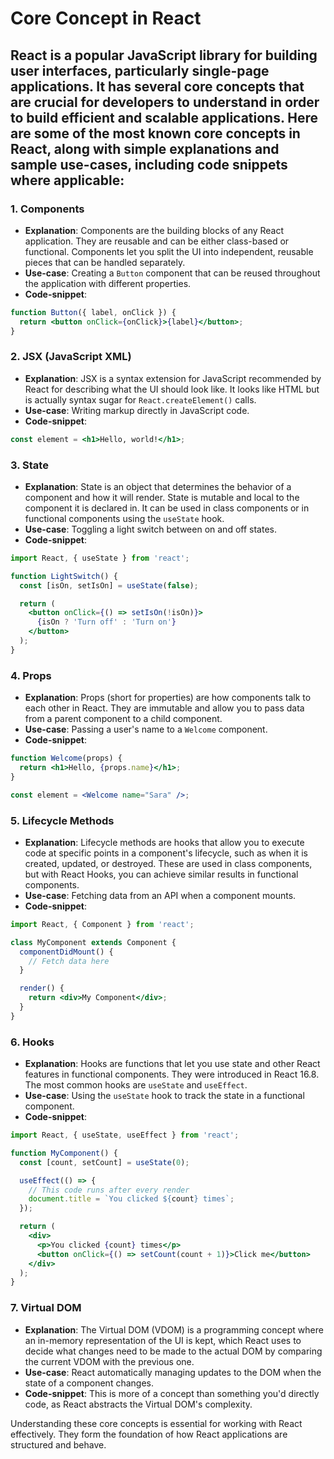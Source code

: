 # Core Concept in React

## React is a popular JavaScript library for building user interfaces, particularly single-page applications. It has several core concepts that are crucial for developers to understand in order to build efficient and scalable applications. Here are some of the most known core concepts in React, along with simple explanations and sample use-cases, including code snippets where applicable:

### 1. Components

- **Explanation**: Components are the building blocks of any React application. They are reusable and can be either class-based or functional. Components let you split the UI into independent, reusable pieces that can be handled separately.
- **Use-case**: Creating a `Button` component that can be reused throughout the application with different properties.
- **Code-snippet**:
```jsx
function Button({ label, onClick }) {
  return <button onClick={onClick}>{label}</button>;
}
```

### 2. JSX (JavaScript XML)

- **Explanation**: JSX is a syntax extension for JavaScript recommended by React for describing what the UI should look like. It looks like HTML but is actually syntax sugar for `React.createElement()` calls.
- **Use-case**: Writing markup directly in JavaScript code.
- **Code-snippet**:
```jsx
const element = <h1>Hello, world!</h1>;
```

### 3. State

- **Explanation**: State is an object that determines the behavior of a component and how it will render. State is mutable and local to the component it is declared in. It can be used in class components or in functional components using the `useState` hook.
- **Use-case**: Toggling a light switch between on and off states.
- **Code-snippet**:
```jsx
import React, { useState } from 'react';

function LightSwitch() {
  const [isOn, setIsOn] = useState(false);

  return (
    <button onClick={() => setIsOn(!isOn)}>
      {isOn ? 'Turn off' : 'Turn on'}
    </button>
  );
}
```

### 4. Props

- **Explanation**: Props (short for properties) are how components talk to each other in React. They are immutable and allow you to pass data from a parent component to a child component.
- **Use-case**: Passing a user's name to a `Welcome` component.
- **Code-snippet**:
```jsx
function Welcome(props) {
  return <h1>Hello, {props.name}</h1>;
}

const element = <Welcome name="Sara" />;
```

### 5. Lifecycle Methods

- **Explanation**: Lifecycle methods are hooks that allow you to execute code at specific points in a component's lifecycle, such as when it is created, updated, or destroyed. These are used in class components, but with React Hooks, you can achieve similar results in functional components.
- **Use-case**: Fetching data from an API when a component mounts.
- **Code-snippet**:
```jsx
import React, { Component } from 'react';

class MyComponent extends Component {
  componentDidMount() {
    // Fetch data here
  }

  render() {
    return <div>My Component</div>;
  }
}
```

### 6. Hooks

- **Explanation**: Hooks are functions that let you use state and other React features in functional components. They were introduced in React 16.8. The most common hooks are `useState` and `useEffect`.
- **Use-case**: Using the `useState` hook to track the state in a functional component.
- **Code-snippet**:
```jsx
import React, { useState, useEffect } from 'react';

function MyComponent() {
  const [count, setCount] = useState(0);

  useEffect(() => {
    // This code runs after every render
    document.title = `You clicked ${count} times`;
  });

  return (
    <div>
      <p>You clicked {count} times</p>
      <button onClick={() => setCount(count + 1)}>Click me</button>
    </div>
  );
}
```

### 7. Virtual DOM

- **Explanation**: The Virtual DOM (VDOM) is a programming concept where an in-memory representation of the UI is kept, which React uses to decide what changes need to be made to the actual DOM by comparing the current VDOM with the previous one.
- **Use-case**: React automatically managing updates to the DOM when the state of a component changes.
- **Code-snippet**: This is more of a concept than something you'd directly code, as React abstracts the Virtual DOM's complexity.

Understanding these core concepts is essential for working with React effectively. They form the foundation of how React applications are structured and behave.